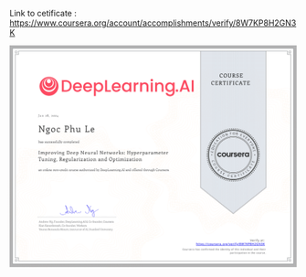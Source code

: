 Link to cetificate : 
https://www.coursera.org/account/accomplishments/verify/8W7KP8H2GN3K

![](https://github.com/phule1812/Deep-Learning-Specialization/blob/master/Improving%20Deep%20Neural%20Networks%20Hyperparameter%20Tuning%2C%20Regularization%20and%20Optimization/images/Course%202%20Cetificate.png)
